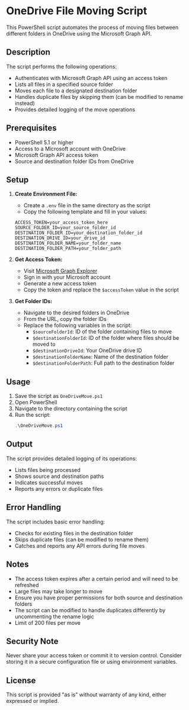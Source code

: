 # OneDrive File Moving Script

This PowerShell script automates the process of moving files between different folders in OneDrive using the Microsoft Graph API.

## Description

The script performs the following operations:
- Authenticates with Microsoft Graph API using an access token
- Lists all files in a specified source folder
- Moves each file to a designated destination folder
- Handles duplicate files by skipping them (can be modified to rename instead)
- Provides detailed logging of the move operations

## Prerequisites

- PowerShell 5.1 or higher
- Access to a Microsoft account with OneDrive
- Microsoft Graph API access token
- Source and destination folder IDs from OneDrive

## Setup

1. **Create Environment File:**
   - Create a `.env` file in the same directory as the script
   - Copy the following template and fill in your values:
   ```
   ACCESS_TOKEN=your_access_token_here
   SOURCE_FOLDER_ID=your_source_folder_id
   DESTINATION_FOLDER_ID=your_destination_folder_id
   DESTINATION_DRIVE_ID=your_drive_id
   DESTINATION_FOLDER_NAME=your_folder_name
   DESTINATION_FOLDER_PATH=your_folder_path
   ```

2. **Get Access Token:**
   - Visit [Microsoft Graph Explorer](https://developer.microsoft.com/en-us/graph/graph-explorer)
   - Sign in with your Microsoft account
   - Generate a new access token
   - Copy the token and replace the `$accessToken` value in the script

2. **Get Folder IDs:**
   - Navigate to the desired folders in OneDrive
   - From the URL, copy the folder IDs
   - Replace the following variables in the script:
     - `$sourceFolderId`: ID of the folder containing files to move
     - `$destinationFolderId`: ID of the folder where files should be moved to
     - `$destinationDriveId`: Your OneDrive drive ID
     - `$destinationFolderName`: Name of the destination folder
     - `$destinationFolderPath`: Full path to the destination folder

## Usage

1. Save the script as `OneDriveMove.ps1`
2. Open PowerShell
3. Navigate to the directory containing the script
4. Run the script:
   ```powershell
   .\OneDriveMove.ps1
   ```

## Output

The script provides detailed logging of its operations:
- Lists files being processed
- Shows source and destination paths
- Indicates successful moves
- Reports any errors or duplicate files

## Error Handling

The script includes basic error handling:
- Checks for existing files in the destination folder
- Skips duplicate files (can be modified to rename them)
- Catches and reports any API errors during file moves

## Notes

- The access token expires after a certain period and will need to be refreshed
- Large files may take longer to move
- Ensure you have proper permissions for both source and destination folders
- The script can be modified to handle duplicates differently by uncommenting the rename logic
- Limit of 200 files per move

## Security Note

Never share your access token or commit it to version control. Consider storing it in a secure configuration file or using environment variables.

## License

This script is provided "as is" without warranty of any kind, either expressed or implied.  